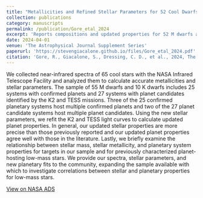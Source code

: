 ```yaml
---
title: "Metallicities and Refined Stellar Parameters for 52 Cool Dwarfs with Transiting Planets and Planet Candidates"
collection: publications
category: manuscripts
permalink: /publication/Gore_etal_2024
excerpt: 'Reports compositions and updated properties for 52 M dwarfs and K dwarfs with confirmed planets and transiting planet candidates.'
date: 2024-04-01
venue: 'The Astrophysical Journal Supplement Series'
paperurl: 'https://stevengiacalone.github.io/files/Gore_etal_2024.pdf'
citation: 'Gore, R., Giacalone, S., Dressing, C. D., et al., 2024, The Astrophysical Journal Supplement Series, 271, 48'
---
```


We collected near-infrared spectra of 65 cool stars with the NASA Infrared Telescope Facility and analyzed them to calculate accurate metallicities and stellar parameters. The sample of 55 M dwarfs and 10 K dwarfs includes 25 systems with confirmed planets and 27 systems with planet candidates identified by the K2 and TESS missions. Three of the 25 confirmed planetary systems host multiple confirmed planets and two of the 27 planet candidate systems host multiple planet candidates. Using the new stellar parameters, we refit the K2 and TESS light curves to calculate updated planet properties. In general, our updated stellar properties are more precise than those previously reported and our updated planet properties agree well with those in the literature. Lastly, we briefly examine the relationship between stellar mass, stellar metallicity, and planetary system properties for targets in our sample and for previously characterized planet-hosting low-mass stars. We provide our spectra, stellar parameters, and new planetary fits to the community, expanding the sample available with which to investigate correlations between stellar and planetary properties for low-mass stars.


[View on NASA ADS](https://ui.adsabs.harvard.edu/abs/2024ApJS..271...48G/abstract)
